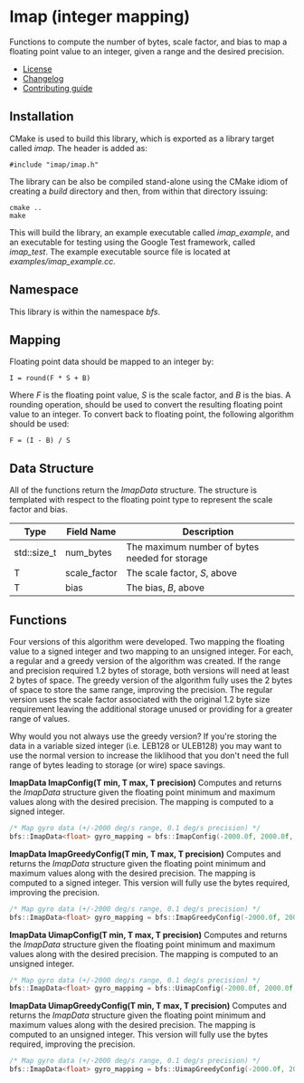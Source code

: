 # Imap (integer mapping)
Functions to compute the number of bytes, scale factor, and bias to map a floating point value to an integer, given a range and the desired precision.
   * [License](LICENSE.md)
   * [Changelog](CHANGELOG.md)
   * [Contributing guide](CONTRIBUTING.md)

## Installation
CMake is used to build this library, which is exported as a library target called *imap*. The header is added as:

```
#include "imap/imap.h"
```

The library can be also be compiled stand-alone using the CMake idiom of creating a *build* directory and then, from within that directory issuing:

```
cmake ..
make
```

This will build the library, an example executable called *imap_example*, and an executable for testing using the Google Test framework, called *imap_test*. The example executable source file is located at *examples/imap_example.cc*.

## Namespace
This library is within the namespace *bfs*.

## Mapping
Floating point data should be mapped to an integer by:

```
I = round(F * S + B)
```

Where *F* is the floating point value, *S* is the scale factor, and *B* is the bias. A rounding operation, should be used to convert the resulting floating point value to an integer. To convert back to floating point, the following algorithm should be used:

```
F = (I - B) / S
```

## Data Structure
All of the functions return the *ImapData* structure. The structure is templated with respect to the floating point type to represent the scale factor and bias.

| Type | Field Name | Description |
| --- | --- | --- |
| std::size_t | num_bytes | The maximum number of bytes needed for storage |
| T | scale_factor | The scale factor, *S*, above |
| T | bias | The bias, *B*, above |

## Functions
Four versions of this algorithm were developed. Two mapping the floating value to a signed integer and two mapping to an unsigned integer. For each, a regular and a greedy version of the algorithm was created. If the range and precision required 1.2 bytes of storage, both versions will need at least 2 bytes of space. The greedy version of the algorithm fully uses the 2 bytes of space to store the same range, improving the precision. The regular version uses the scale factor associated with the original 1.2 byte size requirement leaving the additional storage unused or providing for a greater range of values.

Why would you not always use the greedy version? If you're storing the data in a variable sized integer (i.e. LEB128 or ULEB128) you may want to use the normal version to increase the liklihood that you don't need the full range of bytes leading to storage (or wire) space savings.

**ImapData<T> ImapConfig(T min, T max, T precision)** Computes and returns the *ImapData* structure given the floating point minimum and maximum values along with the desired precision. The mapping is computed to a signed integer.

```C++
/* Map gyro data (+/-2000 deg/s range, 0.1 deg/s precision) */
bfs::ImapData<float> gyro_mapping = bfs::ImapConfig(-2000.0f, 2000.0f, 0.1f);
```

**ImapData<T> ImapGreedyConfig(T min, T max, T precision)** Computes and returns the *ImapData* structure given the floating point minimum and maximum values along with the desired precision. The mapping is computed to a signed integer. This version will fully use the bytes required, improving the precision.
```C++
/* Map gyro data (+/-2000 deg/s range, 0.1 deg/s precision) */
bfs::ImapData<float> gyro_mapping = bfs::ImapGreedyConfig(-2000.0f, 2000.0f, 0.1f);
```

**ImapData<T> UimapConfig(T min, T max, T precision)** Computes and returns the *ImapData* structure given the floating point minimum and maximum values along with the desired precision. The mapping is computed to an unsigned integer.

```C++
/* Map gyro data (+/-2000 deg/s range, 0.1 deg/s precision) */
bfs::ImapData<float> gyro_mapping = bfs::UimapConfig(-2000.0f, 2000.0f, 0.1f);
```

**ImapData<T> UimapGreedyConfig(T min, T max, T precision)** Computes and returns the *ImapData* structure given the floating point minimum and maximum values along with the desired precision. The mapping is computed to an unsigned integer. This version will fully use the bytes required, improving the precision.
```C++
/* Map gyro data (+/-2000 deg/s range, 0.1 deg/s precision) */
bfs::ImapData<float> gyro_mapping = bfs::UimapGreedyConfig(-2000.0f, 2000.0f, 0.1f);
```
